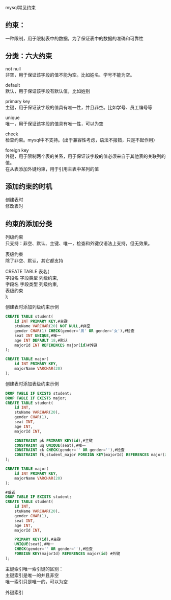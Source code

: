 mysql常见约束  

约束：
-------
一种限制，用于限制表中的数据，为了保证表中的数据的准确和可靠性
  
分类：六大约束  
--------
not null  
非空，用于保证该字段的值不能为空。比如姓名、学号不能为空。  
  
default  
默认，用于保证该字段有默认值，比如姓别  
  
primary key  
主键，用于保证该字段的值具有唯一性，并且非空。比如学号、员工编号等  
   
unique  
唯一，用于保证该字段的值具有唯一性，可以为空  
    
check  
检查约束。mysql中不支持。(出于兼容性考虑，语法不报错，只是不起作用）  
  
foreign key  
外键，用于限制两个表的关系，用于保证该字段的值必须来自于其他表的关联列的值。  
在从表添加外键约束，用于引用主表中某列的值  
    
  
添加约束的时机  
----------
创建表时  
修改表时  
  
约束的添加分类
----------
列级约束  
只支持：非空、默认、主键、唯一，检查和外键仅语法上支持，但无效果。    
  
表级约束  
除了非空、默认，其它都支持  
   
  
CREATE TABLE 表名(  
	字段名 字段类型 列级约束,  
	字段名 字段类型 列级约束,  
	表级约束  
);  
  
  
创建表时添加列级约束示例  
```sql
CREATE TABLE student(
	id INT PRIMARY KEY,#主键
	stuName VARCHAR(20) NOT NULL,#非空
	gender CHAR(1) CHECK(gender='男' OR gender='女'),#检查
	seat INT UNIQUE,#唯一
	age INT DEFAULT 18,#默认
	majorId INT REFERENCES major(id)#外键
);

CREATE TABLE major(
	id INT PRIMARY KEY,
	majorName VARCHAR(20)
);
```
  
创建表时添加表级约束示例  
```sql
DROP TABLE IF EXISTS student;
DROP TABLE IF EXISTS major;
CREATE TABLE student(
	id INT,
	stuName VARCHAR(20),
	gender CHAR(1),
	seat INT,
	age INT,
	majorId INT,

	CONSTRAINT pk PRIMARY KEY(id),#主键
	CONSTRAINT uq UNIQUE(seat),#唯一
	CONSTRAINT ck CHECK(gender='' OR gender=''),#检查
	CONSTRAINT fk_student_major FOREIGN KEY(majorId) REFERENCES major(id) #外键
);

CREATE TABLE major(
	id INT PRIMARY KEY,
	majorName VARCHAR(20)
);

#或者
DROP TABLE IF EXISTS student;
CREATE TABLE student(
	id INT,
	stuName VARCHAR(20),
	gender CHAR(1),
	seat INT,
	age INT,
	majorId INT,

	PRIMARY KEY(id),#主键
	UNIQUE(seat),#唯一
	CHECK(gender='' OR gender=''),#检查
	FOREIGN KEY(majorId) REFERENCES major(id) #外键
);
```



主键索引唯一索引键的区别：  
主键索引是唯一的并且非空  
唯一索引只是唯一的，可以为空  
  
  
外键索引  
  
























